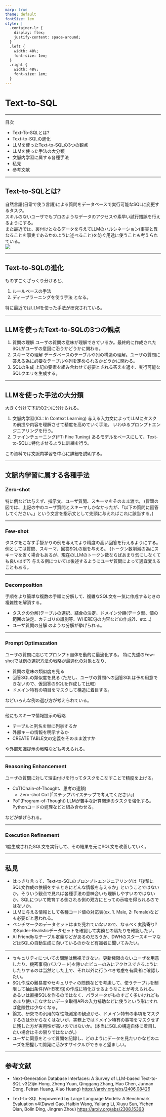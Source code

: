 ```yaml
---
marp: true
theme: default
fontSize: 1em
style: |
  .container-lr {
    display: flex;
    justify-content: space-around;
  }
  .left {
    width: 48%;
    font-size: 1em;
  }
  .right {
    width: 48%;
    font-size: 1em;
  }
---
```


# Text-to-SQL

---

目次
- Text-To-SQLとは?
- Text-to-SQLの進化
- LLMを使ったText-to-SQLの3つの観点
- LLMを使った手法の大分類
- 文脈内学習に属する各種手法
- 私見
- 参考文献

---

## Text-to-SQLとは?

<div class="container-lr">

  <div class="left">
    自然言語(日常で使う言語)による質問をデータベースで実行可能なSQLに変更するタスク。<br>
    スキルのないユーザでもプロのようなデータのアクセスや素早い試行錯誤を行えるようにする。<br>
    また最近では、裏付けとなるデータを与えてLLMのハルシネーション(事実と異なることを事実であるかのように述べること)を防ぐ用途に使うことも考えられている。
    
  </div>
  <div class="right">
    <img src="img/text-to-sql_1.svg"></img>
  </div>

</div>

---

## Text-to-SQLの進化

ものすごくざっくり分けると、  
1. ルールベースの手法
2. ディープラーニングを使う手法
となる。  

特に最近ではLLMを使った手法が研究されている。

---

## LLMを使ったText-to-SQLの3つの観点

1. 質問の理解
   ユーザの質問の意味が理解できているか。最終的に作成されたSQLがユーザの意図に沿うかどうかに関わる。
2. スキーマの理解
   データベースのテーブルや列の構造の理解。ユーザの質問に答える為に必要なテーブルや列を定められるかどうかに関わる。
3. SQLの生成
   上記の要素を組み合わせて必要とされる答えを返す、実行可能なSQLクエリを生成する。

---

## LLMを使った手法の大分類

大きく分けて下記の2つに分けられる。
1. 文脈内学習(ICL: In Context Learning)
   与える入力文によってLLMにタスクの前提や内容を理解させて精度を高めていく手法。
   いわゆるプロンプトエンジニアリングを行う。
2. ファインチューニング(FT: Fine Tuning)
   あるモデルをベースにして、Text-to-SQLに特化させるように訓練を行う。  

この資料では文脈内学習を中心に詳細を説明する。

---

## 文脈内学習に属する各種手法
### Zero-shot
特に例などは与えず、指示文、ユーザ質問、スキーマをそのまま渡す。
(冒頭の図では、上記の中のユーザ質問とスキーマしかなかったが、「以下の質問に回答してください。」という文言を指示文として先頭に与えればこれに該当する。) 

---

### Few-shot
タスクをこなす手掛かりの例を与えてより精度の高い回答を行えるようにする。
例としては質問、スキーマ、回答SQLの組を与える。
(トークン数削減の為にスキーマを省く場合もあるが、現在のLLMのトークン数ならばあまり気にしなくても良いはず?)
与える例については後述するようにユーザ質問によって適宜変えることもある。

---

### Decomposition
手順をより簡単な複数の手順に分解して、複雑なSQL文を一気に作成するときの複雑性を解消する。
- タスクの分解(テーブルの選択、結合の決定、ドメイン分類(データ型、値の範囲の決定、カテゴリの識別等、WHERE句の内容などの作成?)、etc...)
- ユーザ質問の分解
のような分解が挙げられる。

---

### Prompt Optimazation
ユーザの質問に応じてプロンプト自体を動的に最適化する。
特に先述のFew-shotでは例の選択方法の戦略が最適化の対象となり、
- 質問の意味の類似度を見る
- 回答SQLの類似度を見る
  (ただし、ユーザの質問への回答SQLは予め用意できないので、仮回答のSQLを作成して比較)
- ドメイン特有の項目をマスクして構造に着目する。  

などいろんな例の選び方が考えられている。  

---

他にもスキーマ情報提示の戦略
- テーブルと列名を単に列挙するか
- 外部キーの情報を明示するか
- CREATE TABLE文の定義をそのまま渡すか

や外部知識提示の戦略なども考えられる。

---

### Reasoning Enhancement
ユーザの質問に対して理由付けを行ってタスクをこなすことで精度を上げる。

- CoT(Chain-of-Thought、思考の連鎖)
  - Zero-shot CoT(「ステップバイステップで考えてください」)
- PoT(Program-of-Thought)
  LLMが苦手な計算関連のタスクを強化する。Pythonコードの処理などと組み合わせる。

などが挙げられる。

---

### Execution Refinement
1度生成されたSQL文を実行して、その結果を元にSQL文を改善していく。

---

## 私見
- はっきり言って、Text-to-SQLのプロンプトエンジニアリングは「後輩にSQL文作成の依頼をするときにどんな情報を与えるか」ということではないか。そういう観点で見れば各種手法の意味合いも理解しやすいのではないか。SQLについて教育する側される側の双方にとっての示唆を得られるのではないか。  
- LLMに与える情報として各種コード値の対応表(ex. 1. Male, 2: Female)なども必要だと思われる。  
- ベンチマークのデータセットはまだ見れていないので、なるべく実務寄り?のSpider-Realisticデータセットを確認して実務との隔たりを確認したい。  
- AI Friendlyなテーブル定義などがあるのだろうか、DWHのスタースキーマなどはSQLの自動生成に向いているのかなど有識者に聞いてみたい。  

--- 

- セキュリティについての問題は無視できない。更新権限のないユーザを用意したり、機密事項(パスワード)を除いたビューのみにアクセスできるようにしたりするのは当然とした上で、それ以外に行うべき考慮を有識者に確認したい。  
- SQL作成の難易度やセキュリティの問題などを考慮して、使うテーブルを制限して抽出条件(WHERE句)の作成に特化させるようなことが考えられる。  
  あるいは直接SQLを作るのではなく、パラメータがものすごく多いけれどもあまり使いこなせないデータ取得APIの入力補助などに使うという形にすれば危険性は少なくなる。  
- 論文、研究での汎用的な性能測定の観点から、ドメイン特有の事項をマスクするのは分からなくはないが、実務上ではドメイン特有の事項をマスクせずに残した方が実用性が高いのではないか。(本当にSQLの構造自体に着目したい場合はその限りではないが。)  
- ユーザに同意をとって質問を記録し、どのようにデータを見たいかなどのニーズを把握して開発に活かすサイクルができると望ましい。

---

## 参考文献
- Next-Generation Database Interfaces: A Survey of LLM-based Text-to-SQL v3(Zijin Hong, Zheng Yuan, Qinggang Zhang, Hao Chen, Junnan Dong, Feiran Huang, Xiao Huang)
https://arxiv.org/abs/2406.08426

- Text-to-SQL Empowered by Large Language Models: A Benchmark Evaluation v4(Dawei Gao, Haibin Wang, Yaliang Li, Xiuyu Sun, Yichen Qian, Bolin Ding, Jingren Zhou)
https://arxiv.org/abs/2308.15363  